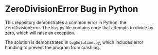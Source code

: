 # ZeroDivisionError Bug in Python

This repository demonstrates a common error in Python: the ZeroDivisionError. The `bug.py` file contains code that attempts to divide by zero, which will raise an exception.

The solution is demonstrated in `bugSolution.py`, which includes error handling to prevent the program from crashing.